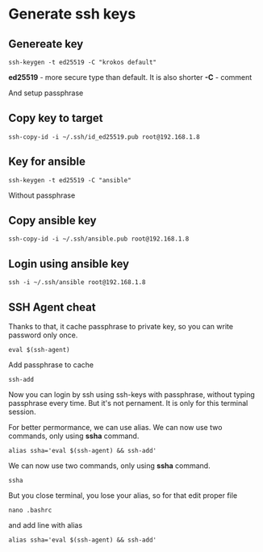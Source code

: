 # Generate ssh keys

## Genereate key
```
ssh-keygen -t ed25519 -C "krokos default"
```
**ed25519** - more secure type than default. It is also shorter
**-C** - comment

And setup passphrase

## Copy key to target
```
ssh-copy-id -i ~/.ssh/id_ed25519.pub root@192.168.1.8
```

## Key for ansible
```
ssh-keygen -t ed25519 -C "ansible"
```
Without passphrase

## Copy ansible key
```
ssh-copy-id -i ~/.ssh/ansible.pub root@192.168.1.8
```
## Login using ansible key
```
ssh -i ~/.ssh/ansible root@192.168.1.8
```
## SSH Agent cheat
Thanks to that, it cache passphrase to private key, so you can write password only once.
```
eval $(ssh-agent)
```
Add passphrase to cache
```
ssh-add
```
Now you can login by ssh using ssh-keys with passphrase, without typing passphrase every time.
But it's not pernament. It is only for this terminal session.

For better permormance, we can use alias. We can now use two commands, only using **ssha** command.
```
alias ssha='eval $(ssh-agent) && ssh-add'
```
We can now use two commands, only using **ssha** command.
```
ssha
```
But you close terminal, you lose your alias, so for that edit proper file 
```
nano .bashrc
```
and add line with alias
```
alias ssha='eval $(ssh-agent) && ssh-add'
```

